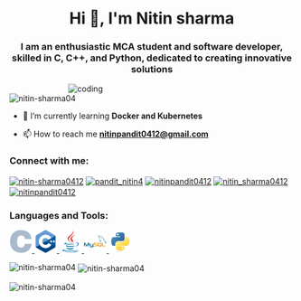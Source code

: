 <h1 align="center">Hi 👋, I'm Nitin sharma</h1>
<h3 align="center">I am an enthusiastic MCA student and software developer, skilled in C, C++, and Python, dedicated to creating innovative solutions</h3>
<img align="right" alt="coding" width="400" src="https://user-images.githubusercontent.com/55389276/140866485-8fb1c876-9a8f-4d6a-98dc-08c4981eaf70.gif">

<p align="left"> <img src="https://komarev.com/ghpvc/?username=nitin-sharma04&label=Profile%20views&color=0e75b6&style=flat" alt="nitin-sharma04" /> </p>

- 🌱 I’m currently learning **Docker and Kubernetes**

- 📫 How to reach me **nitinpandit0412@gmail.com**

<h3 align="left">Connect with me:</h3>
<p align="left">
<a href="https://linkedin.com/in/nitin-sharma0412" target="blank"><img align="center" src="https://raw.githubusercontent.com/rahuldkjain/github-profile-readme-generator/master/src/images/icons/Social/linked-in-alt.svg" alt="nitin-sharma0412" height="30" width="40" /></a>
<a href="https://instagram.com/pandit_nitin4" target="blank"><img align="center" src="https://raw.githubusercontent.com/rahuldkjain/github-profile-readme-generator/master/src/images/icons/Social/instagram.svg" alt="pandit_nitin4" height="30" width="40" /></a>
<a href="https://www.hackerrank.com/nitinpandit0412" target="blank"><img align="center" src="https://raw.githubusercontent.com/rahuldkjain/github-profile-readme-generator/master/src/images/icons/Social/hackerrank.svg" alt="nitinpandit0412" height="30" width="40" /></a>
<a href="https://www.leetcode.com/nitin_sharma0412" target="blank"><img align="center" src="https://raw.githubusercontent.com/rahuldkjain/github-profile-readme-generator/master/src/images/icons/Social/leet-code.svg" alt="nitin_sharma0412" height="30" width="40" /></a>
<a href="https://auth.geeksforgeeks.org/user/nitinpandit0412" target="blank"><img align="center" src="https://raw.githubusercontent.com/rahuldkjain/github-profile-readme-generator/master/src/images/icons/Social/geeks-for-geeks.svg" alt="nitinpandit0412" height="30" width="40" /></a>
</p>

<h3 align="left">Languages and Tools:</h3>
<p align="left"> <a href="https://www.cprogramming.com/" target="_blank" rel="noreferrer"> <img src="https://raw.githubusercontent.com/devicons/devicon/master/icons/c/c-original.svg" alt="c" width="40" height="40"/> </a> <a href="https://www.w3schools.com/cpp/" target="_blank" rel="noreferrer"> <img src="https://raw.githubusercontent.com/devicons/devicon/master/icons/cplusplus/cplusplus-original.svg" alt="cplusplus" width="40" height="40"/> </a> <a href="https://www.java.com" target="_blank" rel="noreferrer"> <img src="https://raw.githubusercontent.com/devicons/devicon/master/icons/java/java-original.svg" alt="java" width="40" height="40"/> </a> <a href="https://www.mysql.com/" target="_blank" rel="noreferrer"> <img src="https://raw.githubusercontent.com/devicons/devicon/master/icons/mysql/mysql-original-wordmark.svg" alt="mysql" width="40" height="40"/> </a> <a href="https://www.python.org" target="_blank" rel="noreferrer"> <img src="https://raw.githubusercontent.com/devicons/devicon/master/icons/python/python-original.svg" alt="python" width="40" height="40"/> </a> </p>

<p><img align="left" src="https://github-readme-stats.vercel.app/api/top-langs?username=nitin-sharma04&show_icons=true&locale=en&layout=compact" alt="nitin-sharma04" /></p>

<p>&nbsp;<img align="center" src="https://github-readme-stats.vercel.app/api?username=nitin-sharma04&show_icons=true&locale=en" alt="nitin-sharma04" /></p>

<p><img align="center" src="https://github-readme-streak-stats.herokuapp.com/?user=nitin-sharma04&" alt="nitin-sharma04" /></p>
